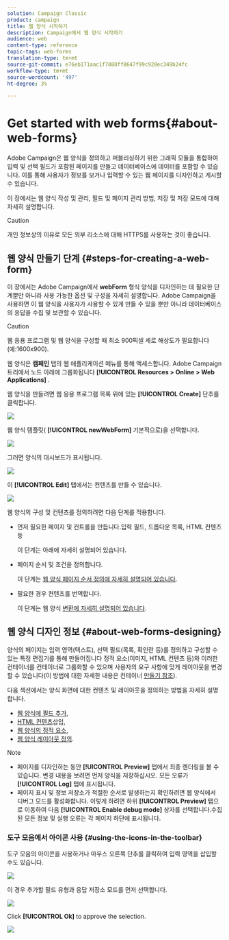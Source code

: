 ```yaml
---
solution: Campaign Classic
product: campaign
title: 웹 양식 시작하기
description: Campaign에서 웹 양식 시작하기
audience: web
content-type: reference
topic-tags: web-forms
translation-type: tm+mt
source-git-commit: e76eb171aac1f7088ff8647f99c928ec349b24fc
workflow-type: tm+mt
source-wordcount: '497'
ht-degree: 3%

---
```



# Get started with web forms{#about-web-forms}

Adobe Campaign은 웹 양식을 정의하고 퍼블리싱하기 위한 그래픽 모듈을 통합하여 입력 및 선택 필드가 포함된 페이지를 만들고 데이터베이스에 데이터를 포함할 수 있습니다. 이를 통해 사용자가 정보를 보거나 입력할 수 있는 웹 페이지를 디자인하고 게시할 수 있습니다.

이 장에서는 웹 양식 작성 및 관리, 필드 및 페이지 관리 방법, 저장 및 저장 모드에 대해 자세히 설명합니다.

>[!CAUTION]
>
>개인 정보상의 이유로 모든 외부 리소스에 대해 HTTPS를 사용하는 것이 좋습니다.

## 웹 양식 만들기 단계 {#steps-for-creating-a-web-form}

이 장에서는 Adobe Campaign에서 **webForm** 형식 양식을 디자인하는 데 필요한 단계뿐만 아니라 사용 가능한 옵션 및 구성을 자세히 설명합니다. Adobe Campaign을 사용하면 이 웹 양식을 사용자가 사용할 수 있게 만들 수 있을 뿐만 아니라 데이터베이스의 응답을 수집 및 보관할 수 있습니다.

>[!CAUTION]
>
>웹 응용 프로그램 및 웹 양식을 구성할 때 최소 900픽셀 세로 해상도가 필요합니다(예:1600x900).

웹 양식은 **캠페인** 탭의 웹 애플리케이션 메뉴를 통해 액세스합니다. Adobe Campaign 트리에서 노드 아래에 그룹화됩니다 **[!UICONTROL Resources > Online > Web Applications]** .

웹 양식을 만들려면 웹 응용 프로그램 목록 위에 있는 **[!UICONTROL Create]** 단추를 클릭합니다.

![](assets/webapp_create_new.png)

웹 양식 템플릿( **[!UICONTROL newWebForm]** 기본적으로)을 선택합니다.

![](assets/s_ncs_admin_survey_select_template.png)

그러면 양식의 대시보드가 표시됩니다.

![](assets/webapp_empty_dashboard.png)

이 **[!UICONTROL Edit]** 탭에서는 컨텐츠를 만들 수 있습니다.

![](assets/webapp_edit_tab.png)

웹 양식의 구성 및 컨텐츠를 정의하려면 다음 단계를 적용합니다.

* 먼저 필요한 페이지 및 컨트롤을 만듭니다.입력 필드, 드롭다운 목록, HTML 컨텐츠 등

   이 단계는 아래에 자세히 설명되어 있습니다.

* 페이지 순서 및 조건을 정의합니다.

   이 단계는 [웹 양식 페이지 순서 정의에 자세히 설명되어 있습니다](../../web/using/defining-web-forms-page-sequencing.md).

* 필요한 경우 컨텐츠를 번역합니다.

   이 단계는 웹 양식 [변환에 자세히 설명되어 있습니다](../../web/using/translating-a-web-form.md).

## 웹 양식 디자인 정보 {#about-web-forms-designing}

양식의 페이지는 입력 영역(텍스트), 선택 필드(목록, 확인란 등)를 정의하고 구성할 수 있는 특정 편집기를 통해 만들어집니다 정적 요소(이미지, HTML 컨텐츠 등)와 이러한 컨테이너를 컨테이너로 그룹화할 수 있으며 사용자의 요구 사항에 맞게 레이아웃을 변경할 수 있습니다(이 방법에 대한 자세한 내용은 컨테이너 [만들기 참조](../../web/using/defining-web-forms-layout.md#creating-containers)).

다음 섹션에서는 양식 화면에 대한 컨텐츠 및 레이아웃을 정의하는 방법을 자세히 설명합니다.

* [웹 양식에 필드 추가](../../web/using/adding-fields-to-a-web-form.md),
* [HTML 컨텐츠](../../web/using/static-elements-in-a-web-form.md#inserting-html-content)삽입,
* [웹 양식의 정적 요소](../../web/using/static-elements-in-a-web-form.md),
* [웹 양식 레이아웃 정의](../../web/using/defining-web-forms-layout.md).

>[!NOTE]
>
>* 페이지를 디자인하는 동안 **[!UICONTROL Preview]** 탭에서 최종 렌더링을 볼 수 있습니다. 변경 내용을 보려면 먼저 양식을 저장하십시오. 모든 오류가 **[!UICONTROL Log]** 탭에 표시됩니다.
>* 페이지 표시 및 정보 저장소가 적절한 순서로 발생하는지 확인하려면 웹 양식에서 디버그 모드를 활성화합니다. 이렇게 하려면 하위 **[!UICONTROL Preview]** 탭으로 이동하여 다음 **[!UICONTROL Enable debug mode]** 상자를 선택합니다.수집된 모든 정보 및 실행 오류는 각 페이지 하단에 표시됩니다.

>



### 도구 모음에서 아이콘 사용 {#using-the-icons-in-the-toolbar}

도구 모음의 아이콘을 사용하거나 마우스 오른쪽 단추를 클릭하여 입력 영역을 삽입할 수도 있습니다.

![](assets/s_ncs_admin_webform_add_selection.png)

이 경우 추가할 필드 유형과 응답 저장소 모드를 먼저 선택합니다.

![](assets/s_ncs_admin_webform_select_storage.png)

Click **[!UICONTROL Ok]** to approve the selection.

![](assets/s_ncs_admin_webform_confirm_storage.png)

